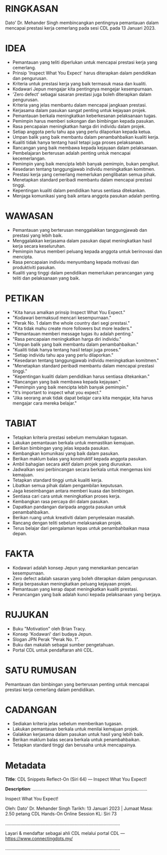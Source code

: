 # RINGKASAN
Dato' Dr. Mehander Singh membincangkan pentingnya pemantauan dalam mencapai prestasi kerja cemerlang pada sesi CDL pada 13 Januari 2023.

# IDEA
- Pemantauan yang teliti diperlukan untuk mencapai prestasi kerja yang cemerlang.
- Prinsip 'Inspect What You Expect' harus diterapkan dalam pendidikan dan pengurusan.
- Kriteria untuk prestasi kerja yang baik termasuk masa dan kualiti.
- Kodawari Jepun mengajar kita pentingnya mengejar kesempurnaan.
- 'Zero defect' sebagai sasaran prestasi juga boleh diterapkan dalam pengurusan.
- Kriteria yang jelas membantu dalam mencapai jangkaan prestasi.
- Kerjasama dalam pasukan sangat penting untuk kejayaan projek.
- Pemantauan berkala meningkatkan keberkesanan pelaksanaan tugas.
- Pemimpin harus memberi sokongan dan bimbingan kepada pasukan.
- Rasa pencapaian meningkatkan harga diri individu dalam projek.
- Setiap anggota perlu tahu apa yang perlu dilaporkan kepada ketua.
- Umpan balik yang baik membantu dalam penambahbaikan kualiti kerja.
- Kualiti tidak hanya tentang hasil tetapi juga proses pelaksanaan.
- Rancangan yang baik membawa kepada kejayaan dalam pelaksanaan.
- Pembelajaran berterusan adalah penting untuk mencapai kecemerlangan.
- Pemimpin yang baik mencipta lebih banyak pemimpin, bukan pengikut.
- Kesedaran tentang tanggungjawab individu meningkatkan komitmen.
- Prestasi kerja yang cemerlang memerlukan penglibatan semua pihak.
- Menetapkan standard peribadi membantu dalam mencapai prestasi tinggi.
- Kepentingan kualiti dalam pendidikan harus sentiasa ditekankan.
- Menjaga komunikasi yang baik antara anggota pasukan adalah penting.

# WAWASAN
- Pemantauan yang berterusan menggalakkan tanggungjawab dan prestasi yang lebih baik.
- Menggalakkan kerjasama dalam pasukan dapat meningkatkan hasil kerja secara keseluruhan.
- Pemimpin harus memberi peluang kepada anggota untuk berinovasi dan mencipta.
- Rasa pencapaian individu menyumbang kepada motivasi dan produktiviti pasukan.
- Kualiti yang tinggi dalam pendidikan memerlukan perancangan yang teliti dan pelaksanaan yang baik.

# PETIKAN
- "Kita harus amalkan prinsip Inspect What You Expect."
- "Kodawari bermaksud mencari kesempurnaan."
- "Perak No. 1 dalam the whole country dari segi prestasi."
- "Kita tidak mahu create more followers but more leaders."
- "Pemantauan memberi message tugas itu adalah penting."
- "Rasa pencapaian meningkatkan harga diri individu."
- "Umpan balik yang baik membantu dalam penambahbaikan."
- "Kualiti tidak hanya tentang hasil tetapi juga proses."
- "Setiap individu tahu apa yang perlu dilaporkan."
- "Kesedaran tentang tanggungjawab individu meningkatkan komitmen."
- "Menetapkan standard peribadi membantu dalam mencapai prestasi tinggi."
- "Kepentingan kualiti dalam pendidikan harus sentiasa ditekankan."
- "Rancangan yang baik membawa kepada kejayaan."
- "Pemimpin yang baik mencipta lebih banyak pemimpin."
- "It’s important to inspect what you expect."
- "Jika seorang anak tidak dapat belajar cara kita mengajar, kita harus mengajar cara mereka belajar."

# TABIAT
- Tetapkan kriteria prestasi sebelum memulakan tugasan.
- Lakukan pemantauan berkala untuk memastikan kemajuan.
- Berikan bimbingan yang jelas kepada pasukan.
- Kembangkan komunikasi yang baik dalam pasukan.
- Berikan maklum balas yang konstruktif kepada anggota pasukan.
- Ambil bahagian secara aktif dalam projek yang diuruskan.
- Jadwalkan sesi perbincangan secara berkala untuk mengemas kini kemajuan.
- Tetapkan standard tinggi untuk kualiti kerja.
- Libatkan semua pihak dalam pengambilan keputusan.
- Jaga keseimbangan antara memberi kuasa dan bimbingan.
- Sentiasa cari cara untuk meningkatkan proses kerja.
- Kembangkan rasa percaya diri dalam pasukan.
- Dapatkan pandangan daripada anggota pasukan untuk penambahbaikan.
- Berikan ruang untuk kreativiti dalam penyelesaian masalah.
- Rancang dengan teliti sebelum melaksanakan projek.
- Terus belajar dari pengalaman lepas untuk penambahbaikan masa depan.

# FAKTA
- Kodawari adalah konsep Jepun yang menekankan pencarian kesempurnaan.
- Zero defect adalah sasaran yang boleh diterapkan dalam pengurusan.
- Kerja berpasukan meningkatkan peluang kejayaan projek.
- Pemantauan yang kerap dapat meningkatkan kualiti prestasi.
- Perancangan yang baik adalah kunci kepada pelaksanaan yang berjaya.

# RUJUKAN
- Buku "Motivation" oleh Brian Tracy.
- Konsep 'Kodawari' dari budaya Jepun.
- Slogan JPN Perak "Perak No. 1".
- Buku dan makalah sebagai sumber pengetahuan.
- Portal CDL untuk pendaftaran ahli CDL.

# SATU RUMUSAN
Pemantauan dan bimbingan yang berterusan penting untuk mencapai prestasi kerja cemerlang dalam pendidikan.

# CADANGAN
- Sediakan kriteria jelas sebelum memberikan tugasan.
- Lakukan pemantauan berkala untuk menilai kemajuan projek.
- Galakkan kerjasama dalam pasukan untuk hasil yang lebih baik.
- Berikan maklum balas secara berkala untuk penambahbaikan.
- Tetapkan standard tinggi dan berusaha untuk mencapainya.

# Metadata
**Title**: CDL Snippets Reflect-On (Siri 64) — Inspect What You Expect!

**Description**: ...........................................................................................

Inspect What You Expect!

Oleh: Dato' Dr. Mehander Singh
Tarikh: 13 Januari 2023   |   Jumaat
Masa: 2.50 petang
CDL Hands-On Online Session KL: Siri 73

...........................................................................................

Layari & mendaftar sebagai ahli CDL melalui portal CDL — https://www.connectingdots.my/

...........................................................................................